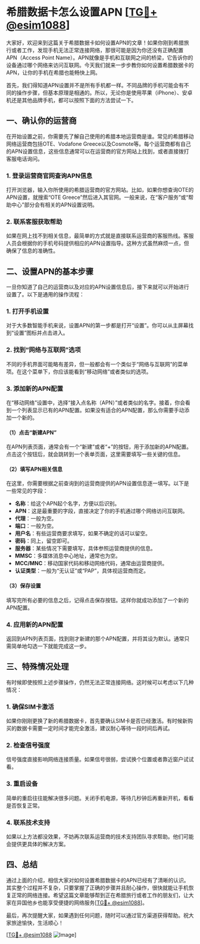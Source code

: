 # 希腊数据卡怎么设置APN [[TG💪+ @esim1088](https://t.me/s/esim1088)]

大家好，欢迎来到这篇关于希腊数据卡如何设置APN的文章！如果你刚到希腊旅行或者工作，发现手机无法正常连接网络，那很可能是因为你还没有正确配置APN（Access Point Name）。APN就像是手机和互联网之间的桥梁，它告诉你的设备通过哪个网络来访问互联网。今天我们就来一步步教你如何设置希腊数据卡的APN，让你的手机在希腊也能畅快上网。

首先，我们得知道APN设置并不是所有手机都一样。不同品牌的手机可能会有不同的操作步骤，但基本原理是相通的。所以，无论你是使用苹果（iPhone）、安卓机还是其他品牌手机，都可以按照下面的方法尝试一下。

## 一、确认你的运营商

在开始设置之前，你需要先了解自己使用的希腊本地运营商是谁。常见的希腊移动网络运营商包括OTE、Vodafone Greece以及Cosmote等。每个运营商都有自己的APN设置信息，这些信息通常可以在运营商的官方网站上找到，或者直接拨打客服电话询问。

### 1. 登录运营商官网查询APN信息
打开浏览器，输入你所使用的希腊运营商的官方网站。比如，如果你想查询OTE的APN设置，就搜索“OTE Greece”然后进入其官网。一般来说，在“客户服务”或“帮助中心”部分会有相关的APN设置说明。

### 2. 联系客服获取帮助
如果在网上找不到相关信息，最简单的方式就是直接联系运营商的客服热线。客服人员会根据你的手机号码提供相应的APN设置指导。这种方式虽然麻烦一点，但确保了信息的准确性。

## 二、设置APN的基本步骤

一旦你知道了自己的运营商以及对应的APN设置信息后，接下来就可以开始进行设置了。以下是通用的操作流程：

### 1. 打开手机设置
对于大多数智能手机来说，设置APN的第一步都是打开“设置”。你可以从主屏幕找到“设置”图标并点击进入。

### 2. 找到“网络与互联网”选项
不同的手机界面可能略有差异，但一般都会有一个类似于“网络与互联网”的菜单项。在这个菜单下，你应该能看到“移动网络”或者类似的选项。

### 3. 添加新的APN配置
在“移动网络”设置中，选择“接入点名称（APN）”或者类似的名字。接着，你会看到一个列表显示已有的APN配置。如果没有适合的APN配置，那么你需要手动添加一个新的。

#### （1）点击“新建APN”
在APN列表页面，通常会有一个“新建”或者“+”的按钮，用于添加新的APN配置。点击这个按钮后，就会跳转到一个表单页面，这里需要填写一些关键的信息。

#### （2）填写APN相关信息
在这里，你需要根据之前查询到的运营商提供的APN设置信息逐一填写。以下是一些常见的字段：
- **名称**：给这个APN起个名字，方便以后识别。
- **APN**：这是最重要的字段，直接决定了你的手机通过哪个网络访问互联网。
- **代理**：一般为空。
- **端口**：一般为空。
- **用户名**：有些运营商要求填写，如果不确定的话可以留空。
- **密码**：同上，留空即可。
- **服务器**：某些情况下需要填写，具体参照运营商提供的信息。
- **MMSC**：多媒体消息中心地址，通常也为空。
- **MCC/MNC**：移动国家代码和移动网络代码，通常由运营商提供。
- **认证类型**：一般为“无认证”或“PAP”，具体视运营商而定。

#### （3）保存设置
填写完所有必要的信息之后，记得点击保存按钮。这样你就成功添加了一个新的APN配置。

### 4. 应用新的APN配置
返回到APN列表页面，找到刚才新建的那个APN配置，并将其设为默认。通常只需简单地勾选一下就能完成这一步。

## 三、特殊情况处理

有时候即使按照上述步骤操作，仍然无法正常连接网络。这时候可以考虑以下几种情况：

### 1. 确保SIM卡激活
如果你刚刚更换了新的希腊数据卡，首先要确认SIM卡是否已经激活。有时候新购买的数据卡需要一定时间才能完全激活，建议耐心等待一段时间后再试。

### 2. 检查信号强度
信号强度直接影响网络连接质量。如果信号很弱，尝试换个位置或者靠近窗户试试看。

### 3. 重启设备
简单的重启往往能解决很多问题。关闭手机电源，等待几秒钟后再重新开机，看看是否恢复正常。

### 4. 联系技术支持
如果以上方法都没效果，不妨再次联系运营商的技术支持团队寻求帮助。他们可能会提供更具体的解决方案。

## 四、总结

通过上面的介绍，相信大家对如何设置希腊数据卡的APN已经有了清晰的认识。其实整个过程并不复杂，只要掌握了正确的步骤并且耐心操作，很快就能让手机恢复正常的网络连接。希望这篇文章能够帮到正在希腊旅行或者工作的朋友们，让大家在异国他乡也能享受便捷的网络服务[[TG💪+ @esim1088](https://t.me/s/esim1088)]。

最后，再次提醒大家，如果遇到任何问题，随时可以通过官方渠道获得帮助。祝大家旅途愉快，生活顺心！

[[TG💪+ @esim1088](https://t.me/s/esim1088) ![Image](https://i.postimg.cc/4NQfJmqS/Snipaste-2025-05-13-00-14-12.png)]